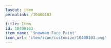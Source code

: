 ```yaml
---
layout: item
permalink: /10400103

title: Item
id: 10400103
item_name: 'Snowman Face Paint'
icon_url: 'item/icon/customize/10400103.png'
---
```

